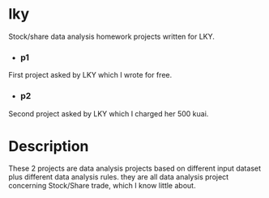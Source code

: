 # lky
Stock/share data analysis homework projects written for LKY.   
- ### p1   
First project asked by LKY which I wrote for free.
- ### p2   
Second project asked by LKY which I charged her 500 kuai.   

# Description  
These 2 projects are data analysis projects based on different input dataset plus different data analysis rules. they are all data analysis project concerning Stock/Share trade, which I know little about.
